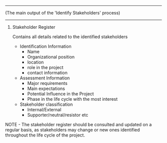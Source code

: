 ********
(The main output of the 'Identify Stakeholders' process)
********

1. Stakeholder Register

    Contains all details related to the identified stakeholders
    - Identification Information
        - Name
        - Organizational position
        - location
        - role in the project
        - contact information
    - Assessment Information
        - Major requirements
        - Main expectations
        - Potential Influence in the Project
        - Phase in the life cycle with the most interest
    - Stakeholder classification
        - Internal/External
        - Supporter/neutral/resistor etc        
  
  NOTE - The stakeholder register should be consulted and updated on a regular basis, as stakeholders may change or new ones identified
  throughout the life cycle of the project.
